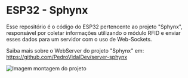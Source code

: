 # ESP32 - Sphynx
Esse repositório é o código do ESP32 pertencente ao projeto "Sphynx", responsável por coletar informações utilizando o módulo RFID e enviar esses dados para um servidor com o uso de Web-Sockets.

Saiba mais sobre o WebServer do projeto "Sphynx" em: https://github.com/PedroVidalDev/server-sphynx

![Imagem montagem do projeto](https://user-images.githubusercontent.com/113215138/206733946-c4472448-3059-4841-a29f-7598c1785e8f.png)


